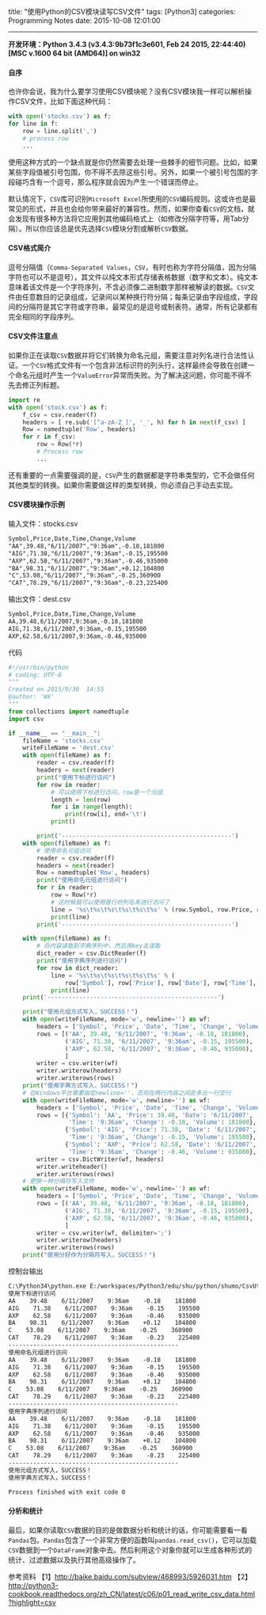 title: "使用Python的CSV模块读写CSV文件"
tags: [Python3]
categories: Programming Notes
date: 2015-10-08 12:01:00

---

**开发环境：Python 3.4.3 (v3.4.3:9b73f1c3e601, Feb 24 2015, 22:44:40) [MSC v.1600 64 bit (AMD64)] on win32**

#### 自序
也许你会说，我为什么要学习使用CSV模块呢？没有CSV模块我一样可以解析操作CSV文件，比如下面这种代码：
```python
with open('stocks.csv') as f:
for line in f:
    row = line.split(',')
    # process row
    ...
```
使用这种方式的一个缺点就是你仍然需要去处理一些棘手的细节问题。比如，如果某些字段值被引号包围，你不得不去除这些引号。另外，如果一个被引号包围的字段碰巧含有一个逗号，那么程序就会因为产生一个错误而停止。

默认情况下，`CSV`库可识别`Microsoft Excel`所使用的`CSV`编码规则。这或许也是最常见的形式，并且也会给你带来最好的兼容性。然而，如果你查看`CSV`的文档，就会发现有很多种方法将它应用到其他编码格式上（如修改分隔字符等，用Tab分隔）。所以你应该总是优先选择`CSV`模块分割或解析`CSV`数据。


#### CSV格式简介
逗号分隔值（`Comma-Separated Values`，`CSV`，有时也称为字符分隔值，因为分隔字符也可以不是逗号），其文件以纯文本形式存储表格数据（数字和文本）。纯文本意味着该文件是一个字符序列，不含必须像二进制数字那样被解读的数据。`CSV`文件由任意数目的记录组成，记录间以某种换行符分隔；每条记录由字段组成，字段间的分隔符是其它字符或字符串，最常见的是逗号或制表符。通常，所有记录都有完全相同的字段序列。

#### CSV文件注意点
如果你正在读取`CSV`数据并将它们转换为命名元组，需要注意对列名进行合法性认证。一个`CSV`格式文件有一个包含非法标识符的列头行，这样最终会导致在创建一个命名元组时产生一个`ValueError`异常而失败。为了解决这问题，你可能不得不先去修正列标题。
```python
import re
with open('stock.csv') as f:
    f_csv = csv.reader(f)
    headers = [ re.sub('[^a-zA-Z_]', '_', h) for h in next(f_csv) ]
    Row = namedtuple('Row', headers)
    for r in f_csv:
        row = Row(*r)
        # Process row
        ...
```
还有重要的一点需要强调的是，`CSV`产生的数据都是字符串类型的，它不会做任何其他类型的转换。如果你需要做这样的类型转换，你必须自己手动去实现。

#### CSV模块操作示例
输入文件：stocks.csv
```html
Symbol,Price,Date,Time,Change,Volume
"AA",39.48,"6/11/2007","9:36am",-0.18,181800
"AIG",71.38,"6/11/2007","9:36am",-0.15,195500
"AXP",62.58,"6/11/2007","9:36am",-0.46,935000
"BA",98.31,"6/11/2007","9:36am",+0.12,104800
"C",53.08,"6/11/2007","9:36am",-0.25,360900
"CAT",78.29,"6/11/2007","9:36am",-0.23,225400
```

输出文件：dest.csv
```html
Symbol,Price,Date,Time,Change,Volume
AA,39.48,6/11/2007,9:36am,-0.18,181800
AIG,71.38,6/11/2007,9:36am,-0.15,195500
AXP,62.58,6/11/2007,9:36am,-0.46,935000
```
代码
```python
#!/usr/bin/python
# coding: UTF-8
"""
Created on 2015/9/30  14:55
@author: 'WX'
"""
from collections import namedtuple
import csv

if __name__ == "__main__":
    fileName = 'stocks.csv'
    writeFileName = 'dest.csv'
    with open(fileName) as f:
        reader = csv.reader(f)
        headers = next(reader)
        print("使用下标进行访问")
        for row in reader:
            # 可以使用下标进行访问，row是一个元组
            length = len(row)
            for i in range(length):
                print(row[i], end='\t')
            print()

        print('------------------------------------------------')
    with open(fileName) as f:
        # 使用命名元组访问
        reader = csv.reader(f)
        headers = next(reader)
        Row = namedtuple('Row', headers)
        print("使用命名元组进行访问")
        for r in reader:
            row = Row(*r)
            # 这时候就可以使用首行的列名来进行访问了
            line = '%s\t%s\t%s\t%s\t%s\t%s' % (row.Symbol, row.Price, row.Date, row.Time, row.Change, row.Volume)
            print(line)
        print('------------------------------------------------')

    with open(fileName) as f:
        # 将内容读取到字典序列中，然后用key去读取
        dict_reader = csv.DictReader(f)
        print("使用字典序列进行访问")
        for row in dict_reader:
            line = '%s\t%s\t%s\t%s\t%s\t%s' % (
                row['Symbol'], row['Price'], row['Date'], row['Time'], row['Change'], row['Volume'])
            print(line)
    print('------------------------------------------------')

    print("使用元组方式写入，SUCCESS！")
    with open(writeFileName, mode='w', newline='') as wf:
        headers = ['Symbol', 'Price', 'Date', 'Time', 'Change', 'Volume']
        rows = [('AA', 39.48, '6/11/2007', '9:36am', -0.18, 181800),
                ('AIG', 71.38, '6/11/2007', '9:36am', -0.15, 195500),
                ('AXP', 62.58, '6/11/2007', '9:36am', -0.46, 935000),
                ]
        writer = csv.writer(wf)
        writer.writerow(headers)
        writer.writerows(rows)
    print("使用字典方式写入，SUCCESS！")
    # 在Windows平台需要指定newline=''，否则在两行内容之间会多出一行空行
    with open(writeFileName, mode='w', newline='') as wf:
        headers = ['Symbol', 'Price', 'Date', 'Time', 'Change', 'Volume']
        rows = [{'Symbol': 'AA', 'Price': 39.48, 'Date': '6/11/2007',
                 'Time': '9:36am', 'Change': -0.18, 'Volume': 181800},
                {'Symbol': 'AIG', 'Price': 71.38, 'Date': '6/11/2007',
                 'Time': '9:36am', 'Change': -0.15, 'Volume': 195500},
                {'Symbol': 'AXP', 'Price': 62.58, 'Date': '6/11/2007',
                 'Time': '9:36am', 'Change': -0.46, 'Volume': 935000}, ]
        writer = csv.DictWriter(wf, headers)
        writer.writeheader()
        writer.writerows(rows)
    # 更换一种分隔符写入文件
    with open(writeFileName, mode='w', newline='') as wf:
        headers = ['Symbol', 'Price', 'Date', 'Time', 'Change', 'Volume']
        rows = [('AA', 39.48, '6/11/2007', '9:36am', -0.18, 181800),
                ('AIG', 71.38, '6/11/2007', '9:36am', -0.15, 195500),
                ('AXP', 62.58, '6/11/2007', '9:36am', -0.46, 935000),
                ]
        writer = csv.writer(wf, delimiter=';')
        writer.writerow(headers)
        writer.writerows(rows)
    print("使用分好作为分隔符写入，SUCCESS！")
```

控制台输出
```html
C:\Python34\python.exe E:/workspaces/Python3/edu/shu/python/shumo/CsvUtil.py
使用下标进行访问
AA    39.48    6/11/2007    9:36am    -0.18    181800
AIG    71.38    6/11/2007    9:36am    -0.15    195500
AXP    62.58    6/11/2007    9:36am    -0.46    935000
BA    98.31    6/11/2007    9:36am    +0.12    104800
C    53.08    6/11/2007    9:36am    -0.25    360900
CAT    78.29    6/11/2007    9:36am    -0.23    225400
------------------------------------------------
使用命名元组进行访问
AA    39.48    6/11/2007    9:36am    -0.18    181800
AIG    71.38    6/11/2007    9:36am    -0.15    195500
AXP    62.58    6/11/2007    9:36am    -0.46    935000
BA    98.31    6/11/2007    9:36am    +0.12    104800
C    53.08    6/11/2007    9:36am    -0.25    360900
CAT    78.29    6/11/2007    9:36am    -0.23    225400
------------------------------------------------
使用字典序列进行访问
AA    39.48    6/11/2007    9:36am    -0.18    181800
AIG    71.38    6/11/2007    9:36am    -0.15    195500
AXP    62.58    6/11/2007    9:36am    -0.46    935000
BA    98.31    6/11/2007    9:36am    +0.12    104800
C    53.08    6/11/2007    9:36am    -0.25    360900
CAT    78.29    6/11/2007    9:36am    -0.23    225400
------------------------------------------------
使用元组方式写入，SUCCESS！
使用字典方式写入，SUCCESS！

Process finished with exit code 0
```

#### 分析和统计
最后，如果你读取`CSV`数据的目的是做数据分析和统计的话，你可能需要看一看`Pandas`包。`Pandas`包含了一个非常方便的函数叫`pandas.read_csv()`，它可以加载`CSV`数据到一个`DataFrame`对象中去。然后利用这个对象你就可以生成各种形式的统计、过滤数据以及执行其他高级操作了。


参考资料
【1】http://baike.baidu.com/subview/468993/5926031.htm
【2】http://python3-cookbook.readthedocs.org/zh_CN/latest/c06/p01_read_write_csv_data.html?highlight=csv
